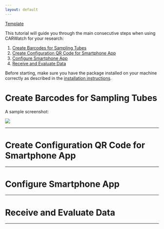 ```yaml
---
layout: default
---
```


[Template]({{site.baseurl}}{{post.url}}example.md)

This tutorial will guide you through the main consecutive steps when using CARWatch for your research:


1. [Create Barcodes for Sampling Tubes](#create-barcodes-for-sampling-tubes)
2. [Create Configuration QR Code for Smartphone App](#create-configuration-qr-code-for-smartphone-app)
3. [Configure Smartphone App](#configure-smartphone-app)
4. [Receive and Evaluate Data](#receive-and-evaluate-data)

Before starting, make sure you have the package installed on your machine correctly as described in the [installation instructions](install).

# Create Barcodes for Sampling Tubes

A sample screenshot:

<img src="{{site.url}}/images/barcode_cli.png" style="display: block; margin: auto;" />

* * *
# Create Configuration QR Code for Smartphone App
* * *
# Configure Smartphone App
* * *
# Receive and Evaluate Data
* * *